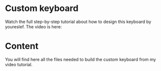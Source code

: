 # Custom keyboard
Watch the full step-by-step tutorial about how to design this keyboard by youreslef. The video is here: 

# Content
You will find here all the files needed to build the custom keyboard from my video tutorial.
